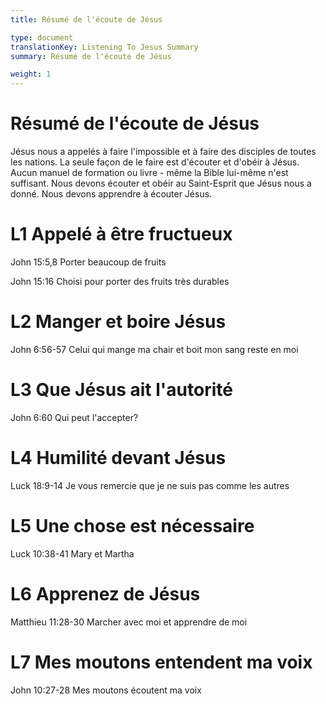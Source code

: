 ```yaml
---
title: Résumé de l'écoute de Jésus

type: document
translationKey: Listening To Jesus Summary
summary: Résumé de l'écoute de Jésus

weight: 1
---
```

# Résumé de l'écoute de Jésus
Jésus nous a appelés à faire l'impossible et à faire des disciples de toutes les nations. La seule façon de le faire est d'écouter et d'obéir à Jésus. Aucun manuel de formation ou livre - même la Bible lui-même n'est suffisant. Nous devons écouter et obéir au Saint-Esprit que Jésus nous a donné. Nous devons apprendre à écouter Jésus.
# L1  Appelé à être fructueux

John 15:5,8 Porter beaucoup de fruits	

John 15:16 Choisi pour porter des fruits très durables
# L2  Manger et boire Jésus

John 6:56-57 Celui qui mange ma chair et boit mon sang reste en moi
# L3  Que Jésus ait l'autorité

John 6:60 Qui peut l'accepter?
# L4  Humilité devant Jésus

Luck 18:9-14 Je vous remercie que je ne suis pas comme les autres
# L5  Une chose est nécessaire

Luck 10:38-41 Mary et Martha
# L6  Apprenez de Jésus

Matthieu 11:28-30 Marcher avec moi et apprendre de moi
# L7  Mes moutons entendent ma voix

John 10:27-28 Mes moutons écoutent ma voix